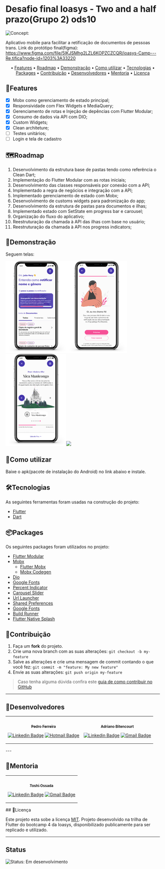 # Desafio final Ioasys - Two and a half prazo(Grupo 2) ods10
![Concept:](https://img.shields.io/badge/Concept-MVP-green)

Aplicativo mobile para facilitar a retificação de documentos de pessoas trans.
Link do protótipo final(figma): https://www.figma.com/file/5lKJSMhg2LZL6KOPZCZCQR/ioasys-Camp---Re.tifica?node-id=1203%3A33220

<p align="center"> • 
 <a href="#features">Features</a> •
 <a href="#roadmap">Roadmap</a> • 
 <a href="#demonstração">Demonstração</a> • 
 <a href="#como-utilizar">Como utilizar</a> •
 <a href="#tecnologias">Tecnologias</a> • 
 <a href="#packages">Packages</a> • 
 <a href="#contribuição">Contribuição</a>  •
 <a href="#desenvolvedores">Desenvolvedores</a> •
 <a href="#mentoria">Mentoria</a> •
 <a href="#licença">Licença</a>
</p>

## 🧩Features

- [x] Mobx como gerenciamento de estado principal;
- [x] Responsividade com Flex Widgets e MediaQuery;
- [x] Gerenciamento de rotas e Injeção de depências com Flutter Modular;
- [x] Consumo de dados via API com DIO;
- [x] Custom Widgets;
- [x] Clean architeture;
- [ ] Testes unitários;
- [ ] Login e tela de cadastro

## 🗺Roadmap
1. Desenvolvimento da estrutura base de pastas tendo como referência o Clean Dart;
2. Implementação do Flutter Modular com as rotas iniciais;
3. Desenvolvimento das classes responsáveis por conexão com a API;
4. Implementado a regra de negócios e integração com a API;
5. Implementado gerenciamento de estado com Mobx;
6. Desenvolvimento de customs widgets para padronização do app;
7. Desenvolvimento da estrutura de pastas para documentos e ilhas;
8. Implementado estado com SetState em progress bar e carousel;
9. Organização do fluxo do aplicativo;
10. Reestruturação da chamada à API das ilhas com base no usuário;
11. Reestruturação da chamada à API nos progress indicators;

## 🎨Demonstração

Seguem telas:

<img src="https://github.com/ambitencourt/ods10/blob/master/assets/images/present/Group%201.png" height="300em"/><img src="https://github.com/ambitencourt/ods10/blob/master/assets/images/present/Group%202.png" height="300em"/><img src="https://github.com/ambitencourt/ods10/blob/master/assets/images/present/Group%203.png" height="300em"/><img src="https://github.com/ambitencourt/ods10/blob/master/assets/images/present/Retifica-app-Flutter.gif" height="300em"/>


## 🏁Como utilizar

Baixe o apk(pacote de instalação do Android) no link abaixo e instale.

## 🛠Tecnologias

As seguintes ferramentas foram usadas na construção do projeto:

- [Flutter](https://flutter.dev/)
- [Dart](https://dart.dev/)

## 📦Packages

Os seguintes packages foram utilizados no projeto:

- [Flutter Modular](https://pub.dev/packages?q=flutter_modular)
- [Mobx](https://pub.dev/packages/mobx)
  - [Flutter Mobx](https://pub.dev/packages/flutter_mobx)
  - [Mobx Codegen](https://pub.dev/packages/mobx_codegen)
- [Dio](https://pub.dev/packages/dio)
- [Google Fonts](https://pub.dev/packages/google_fonts)
- [Percent Indicator](https://pub.dev/packages/percent_indicator)
- [Carousel Slider](https://pub.dev/packages/carousel_slider)
- [Url Launcher](https://pub.dev/packages/url_launcher) 
- [Shared Preferences](https://pub.dev/packages/shared_preferences)  
- [Google Fonts](https://pub.dev/packages/google_fonts)
- [Build Runner](https://pub.dev/packages/build_runner) 
- [Flutter Native Splash](https://pub.dev/packages/flutter_native_splash)  
## 🤝Contribuição

1. Faça um **fork** do projeto.
2. Crie uma nova branch com as suas alterações: `git checkout -b my-feature`
3. Salve as alterações e crie uma mensagem de commit contando o que você fez: `git commit -m "feature: My new feature"`
4. Envie as suas alterações: `git push origin my-feature`
> Caso tenha alguma dúvida confira este [guia de como contribuir no GitHub](./CONTRIBUTING.md)

---

## 📱Desenvolvedores

<table>
<tr>

<td>
<div align="center">
<a href="https://github.com/pedroenrre">
 <img style="border-radius: 50%;" src="https://media-exp1.licdn.com/dms/image/C4E03AQHPHYy0A_IJnw/profile-displayphoto-shrink_800_800/0/1544548714728?e=1655942400&v=beta&t=iAyuaelGr1QrDwl2Wa7KVld7FtJBJ_86iNUdCBWnf-Q" width="100px;" alt=""/>
 <br />
 <sub><b>Pedro Ferreira</b></sub></a> <a href="https://github.com/pedroenrre" title="Github"></a>
<p>

[![Linkedin Badge](https://img.shields.io/badge/-Pedro-blue?style=flat-square&logo=Linkedin&logoColor=white&link=https://www.linkedin.com/in/pedro-ferreira-a825758b/)](https://www.linkedin.com/in/pedro-ferreira-a825758b/) 
[![Hotmail Badge](https://img.shields.io/badge/-Hotmail-0078D4?style=flat-square&logo=microsoft-outlook&logoColor=white&link=mailto:pedro_enrre@hotmail.com)](mailto:pedro_enrre@hotmail.com)
</div>
</td>
<td>
<div align="center">
<a href="https://github.com/ambitencourt">
 <img style="border-radius: 50%;" src="https://avatars.githubusercontent.com/u/73924078?s=400&u=111fa3d893e5677088f0f0d8d4d74e52fdbc4e39&v=4" width="100px;" alt=""/>
 <br />
 <sub><b>Adriano Bitencourt</b></sub></a> <a href="https://github.com/ambitencourt" title="Github"></a>
<p>

[![Linkedin Badge](https://img.shields.io/badge/-Adriano-blue?style=flat-square&logo=Linkedin&logoColor=white&link=https://www.linkedin.com/in/adrianombitencourt/)](https://www.linkedin.com/in/adrianombitencourt/) 
[![Gmail Badge](https://img.shields.io/badge/-Gmail-c14438?style=flat-square&logo=Gmail&logoColor=white&link=mailto:adriano.mirandabitencourt@gmail.com)](mailto:adriano.mirandabitencourt@gmail.com)
</div>

</td>
</tr>
</table>
---

## 📱Mentoria

<table>
<tr>

<td>
<div align="center">
<a href="https://www.linkedin.com/in/toshiossada/">
 <img style="border-radius: 50%;" src="https://media-exp1.licdn.com/dms/image/C4D03AQGD1TmGrU-IJw/profile-displayphoto-shrink_800_800/0/1635343142852?e=1656547200&v=beta&t=D3xWf5diLfu1yJf94hcFSlAXGUu7SEFrFhhbyTZ6PEE" width="100px;" alt=""/>
 <br />
 <sub><b>Toshi Ossada</b></sub></a> <a href="https://github.com/toshiossada" title="Github"></a>
<p>

[![Linkedin Badge](https://img.shields.io/badge/-Toshi-blue?style=flat-square&logo=Linkedin&logoColor=white&link=https://www.linkedin.com/in/toshiossada/)](https://www.linkedin.com/in/toshiossada/) 
[![Gmail Badge](https://img.shields.io/badge/-Gmail-c14438?style=flat-square&logo=Gmail&logoColor=white&link=mailto:toshiossada@gmail.com)](mailto:toshiossada@gmail.com)
</div>

</td>
</tr>
</table>
## 📝Licença

Este projeto esta sobe a licença [MIT](./LICENSE).
Projeto desenvolvido na trilha de Flutter do bootcamp 4 da Ioasys, disponibilizado publicamente para ser replicado e utilizado.


---

## Status

![Status: Em desenvolvimento](https://img.shields.io/badge/Status-Em%20desenvolvimento-blue)
